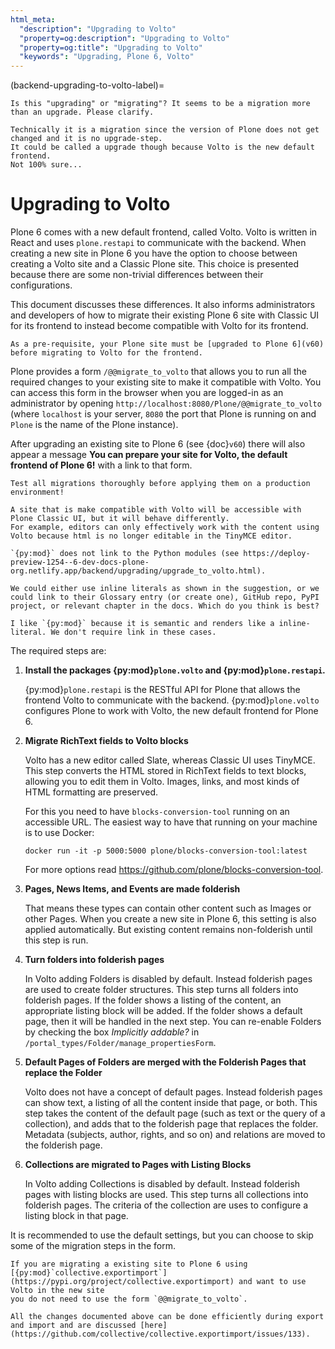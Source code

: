 ```yaml
---
html_meta:
  "description": "Upgrading to Volto"
  "property=og:description": "Upgrading to Volto"
  "property=og:title": "Upgrading to Volto"
  "keywords": "Upgrading, Plone 6, Volto"
---
```


(backend-upgrading-to-volto-label)=

```{todo}
Is this "upgrading" or "migrating"? It seems to be a migration more than an upgrade. Please clarify.

Technically it is a migration since the version of Plone does not get changed and it is no upgrade-step.
It could be called a upgrade though because Volto is the new default frontend.
Not 100% sure...
```


# Upgrading to Volto

Plone 6 comes with a new default frontend, called Volto.
Volto is written in React and uses `plone.restapi` to communicate with the backend.
When creating a new site in Plone 6 you have the option to choose between creating a Volto site and a Classic Plone site.
This choice is presented because there are some non-trivial differences between their configurations.

This document discusses these differences.
It also informs administrators and developers of how to migrate their existing Plone 6 site with Classic UI for its frontend to instead become compatible with Volto for its frontend.
```important
As a pre-requisite, your Plone site must be [upgraded to Plone 6](v60) before migrating to Volto for the frontend.
```

Plone provides a form `/@@migrate_to_volto` that allows you to run all the required changes to your existing site to make it compatible with Volto.
You can access this form in the browser when you are logged-in as an administrator by opening `http://localhost:8080/Plone/@@migrate_to_volto` (where `localhost` is your server, `8080` the port that Plone is running on and `Plone` is the name of the Plone instance).

After upgrading an existing site to Plone 6 (see {doc}`v60`) there will also appear a message **You can prepare your site for Volto, the default frontend of Plone 6!** with a link to that form.



```{warning}
Test all migrations thoroughly before applying them on a production environment!

A site that is make compatible with Volto will be accessible with Plone Classic UI, but it will behave differently.
For example, editors can only effectively work with the content using Volto because html is no longer editable in the TinyMCE editor.
```

```{todo}
`{py:mod}` does not link to the Python modules (see https://deploy-preview-1254--6-dev-docs-plone-org.netlify.app/backend/upgrading/upgrade_to_volto.html).

We could either use inline literals as shown in the suggestion, or we could link to their Glossary entry (or create one), GitHub repo, PyPI project, or relevant chapter in the docs. Which do you think is best?

I like `{py:mod}` because it is semantic and renders like a inline-literal. We don't require link in these cases.
```

The required steps are:

1.  **Install the packages {py:mod}`plone.volto` and {py:mod}`plone.restapi`.**

    {py:mod}`plone.restapi` is the RESTful API for Plone that allows the frontend Volto to communicate with the backend.
    {py:mod}`plone.volto` configures Plone to work with Volto, the new default frontend for Plone 6.

1.  **Migrate RichText fields to Volto blocks**

    Volto has a new editor called Slate, whereas Classic UI uses TinyMCE.
    This step converts the HTML stored in RichText fields to text blocks, allowing you to edit them in Volto.
    Images, links, and most kinds of HTML formatting are preserved.

    For this you need to have `blocks-conversion-tool` running on an accessible URL.
    The easiest way to have that running on your machine is to use Docker:

    ```shell
    docker run -it -p 5000:5000 plone/blocks-conversion-tool:latest
    ```

    For more options read https://github.com/plone/blocks-conversion-tool.

1.  **Pages, News Items, and Events are made folderish**

    That means these types can contain other content such as Images or other Pages.
    When you create a new site in Plone 6, this setting is also applied automatically.
    But existing content remains non-folderish until this step is run.

1.  **Turn folders into folderish pages**

    In Volto adding Folders is disabled by default.
    Instead folderish pages are used to create folder structures.
    This step turns all folders into folderish pages.
    If the folder shows a listing of the content, an appropriate listing block will be added.
    If the folder shows a default page, then it will be handled in the next step.
    You can re-enable Folders by checking the box *Implicitly addable?* in ``/portal_types/Folder/manage_propertiesForm``.

1.  **Default Pages of Folders are merged with the Folderish Pages that replace the Folder**

    Volto does not have a concept of default pages.
    Instead folderish pages can show text, a listing of all the content inside that page, or both.
    This step takes the content of the default page (such as text or the query of a collection), and adds that to the folderish page that replaces the folder.
    Metadata (subjects, author, rights, and so on) and relations are moved to the folderish page.


1.  **Collections are migrated to Pages with Listing Blocks**

    In Volto adding Collections is disabled by default.
    Instead folderish pages with listing blocks are used.
    This step turns all collections into folderish pages.
    The criteria of the collection are uses to configure a listing block in that page.

It is recommended to use the default settings, but you can choose to skip some of the migration steps in the form.

```{note}
If you are migrating a existing site to Plone 6 using [{py:mod}`collective.exportimport`](https://pypi.org/project/collective.exportimport) and want to use Volto in the new site
you do not need to use the form `@@migrate_to_volto`.

All the changes documented above can be done efficiently during export and import and are discussed [here](https://github.com/collective/collective.exportimport/issues/133).
```
